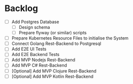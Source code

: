 # Backlog

- [ ] Add Postgres Database
  - [ ] Design schema
  - [ ] Prepare flyway (or similar) scripts
- [ ] Prepare Kubernetes Resource Files to initialise the System
- [ ] Connect Golang Rest-Backend to Postgresql
- [ ] Add E2E UI Tests
- [ ] Add E2E Backend Tests
- [ ] Add MVP Nodejs Rest-Backend
- [ ] Add MVP C# Rest-Backend
- [ ] [Optional] Add MVP Clojure Rest-Backend
- [ ] [Optional] Add MVP Kotlin Rest-Backend